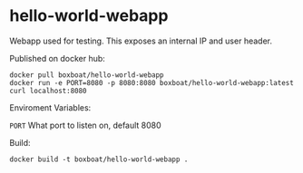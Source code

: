 # hello-world-webapp
Webapp used for testing.  This exposes an internal IP and user header.

Published on docker hub:

```
docker pull boxboat/hello-world-webapp
docker run -e PORT=8080 -p 8080:8080 boxboat/hello-world-webapp:latest
curl localhost:8080
```

Enviroment Variables:

`PORT` What port to listen on, default 8080

Build:

`docker build -t boxboat/hello-world-webapp . `
